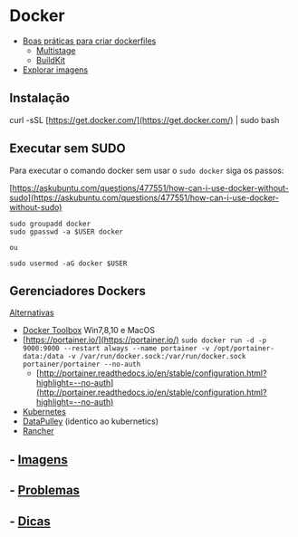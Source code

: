 # Docker

* [Boas práticas para criar dockerfiles](https://docs.docker.com/engine/userguide/eng-image/dockerfile_best-practices/)
  - [Multistage](https://www.digitalocean.com/community/tutorials/how-to-optimize-docker-images-for-production)
  - [BuildKit](https://www.docker.com/blog/advanced-dockerfiles-faster-builds-and-smaller-images-using-buildkit-and-multistage-builds/)
* [Explorar imagens](https://hub.docker.com/explore/)

## Instalação

curl -sSL [https://get.docker.com/](https://get.docker.com/) \| sudo bash

## Executar sem SUDO

Para executar o comando docker sem usar o `sudo docker` siga os passos:

[https://askubuntu.com/questions/477551/how-can-i-use-docker-without-sudo](https://askubuntu.com/questions/477551/how-can-i-use-docker-without-sudo)

```
sudo groupadd docker
sudo gpasswd -a $USER docker

ou

sudo usermod -aG docker $USER
```

## Gerenciadores Dockers

[Alternativas](http://alternativeto.net/software/portainer/)

* [Docker Toolbox](https://www.docker.com/products/docker-toolbox) Win7,8,10 e MacOS
* [https://portainer.io/](https://portainer.io/) 
  `sudo docker run -d -p 9000:9000 --restart always --name portainer -v /opt/portainer-data:/data -v /var/run/docker.sock:/var/run/docker.sock portainer/portainer --no-auth`
  * [http://portainer.readthedocs.io/en/stable/configuration.html?highlight=--no-auth](http://portainer.readthedocs.io/en/stable/configuration.html?highlight=--no-auth)
* [Kubernetes](https://kubernetes.io/)
* [DataPulley](https://github.com/DataPulley/datapulley) \(identico ao kubernetics\)
* [Rancher](http://rancher.com/)

## - [Imagens](docker-images.md)

## - [Problemas](problemas.md)

## - [Dicas](dicas.md)
